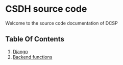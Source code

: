 # CSDH source code

Welcome to the source code documentation of DCSP

## Table Of Contents

1. [Django](django/views.md)
2. [Backend functions](functions/bmi_calculator.md)
